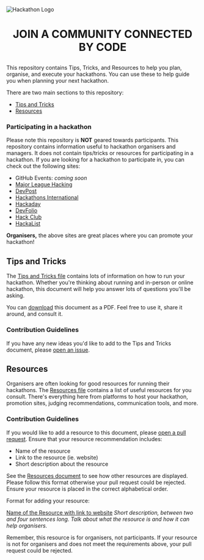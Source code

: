 ![Hackathon Logo](https://user-images.githubusercontent.com/36594527/117592199-10730800-b17b-11eb-84f8-4ffcae8116d4.png)

# <p align="center"> JOIN A COMMUNITY CONNECTED BY CODE </p>

This repository contains Tips, Tricks, and Resources to help you plan, organise, and execute your hackathons. You can use these to help guide you when planning your next hackathon.

There are two main sections to this repository:
- [Tips and Tricks](https://github.com/MishManners/GitHub-Hackathons/blob/main/TipsandTricks.md)
- [Resources](https://github.com/MishManners/GitHub-Hackathons/blob/main/Resources.md)

### Participating in a hackathon

Please note this repository is **NOT** geared towards participants. This repository contains information useful to hackathon organisers and managers. It does not contain tips/tricks or resources for participating in a hackathon. If you are looking for a hackathon to participate in, you can check out the following sites:
- GitHub Events: _coming soon_
- [Major League Hacking](https://mlh.io/)
- [DevPost](https://devpost.com/)
- [Hackathons International](https://www.hackathonsinternational.com/)
- [Hackaday](https://hackaday.com/)
- [DevFolio](https://devfolio.co/hackathons)
- [Hack Club](https://hackathons.hackclub.com/)
- [HackaList](http://www.hackalist.org/)

**Organisers,** the above sites are great places where you can promote your hackathon!

## Tips and Tricks

The [Tips and Tricks file](https://github.com/MishManners/GitHub-Hackathons/blob/main/TipsandTricks.md) contains lots of information on how to run your hackathon. Whether you're thinking about running and in-person or online hackathon, this document will help you answer lots of questions you'll be asking.

You can [download](https://github.com/MishManners/GitHub-Hackathons/files/6448857/GitHub.Hackathon.Tips.and.Tricks.2020.pdf) this document as a PDF. Feel free to use it, share it around, and consult it.

### Contribution Guidelines

If you have any new ideas you'd like to add to the Tips and Tricks document, please [open an issue](https://github.com/MishManners/GitHub-Hackathons/issues/new?assignees=MishManners&labels=add-tip%2C+documentation&template=AddNewTipsandTricks.md&title=%3Asparkles%3A+Request+to+add+tip+or+trick+to+documentation+%3Acrystal_ball%3A+).

## Resources

Organisers are often looking for good resources for running their hackathons. The [Resources file](https://github.com/MishManners/GitHub-Hackathons/blob/main/Resources.md) contains a list of useful resources for you consult. There's everything here from platforms to host your hackathon, promotion sites, judging recommendations, communication tools, and more.

### Contribution Guidelines

If you would like to add a resource to this document, please [open a pull request](https://github.com/MishManners/GitHub-Hackathons/pulls). Ensure that your resource recommendation includes:
- Name of the resource
- Link to the resource (ie. website)
- Short description about the resource

See the [Resources document](https://github.com/MishManners/GitHub-Hackathons/blob/main/Resources.md) to see how other resources are displayed. Please follow this format otherwise your pull request could be rejected. Ensure your resource is placed in the correct alphabetical order.

Format for adding your resource:

[Name of the Resource with link to website]()
_Short description, between two and four sentences long. Talk about what the resource is and how it can help organisers._

Remember, this resource is for organisers, not participants. If your resource is not for organisers and does not meet the requirements above, your pull request could be rejected.

